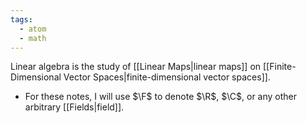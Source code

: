 ```yaml
---
tags:
  - atom
  - math
---
```

Linear algebra is the study of [[Linear Maps|linear maps]] on [[Finite-Dimensional Vector Spaces|finite-dimensional vector spaces]].
- For these notes, I will use $\F$ to denote $\R$, $\C$, or any other arbitrary [[Fields|field]].
